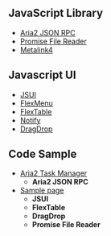 ## JavaScript Library
- [Aria2 JSON RPC](/readme/aria2.md)
- [Promise File Reader](/readme/filereader.md)
- [Metalink4](/readme/metalink4.md)

## Javascript UI
- [JSUI](/readme/jsui.md)
- [FlexMenu](/readme/menu.md)
- [FlexTable](/readme/table.md)
- [Notify](/readme/notify.md)
- [DragDrop](/readme/dragdrop.md)

## Code Sample
- [Aria2 Task Manager](//jc3213.github.io/jslib/manager/index.html)
    - **Aria2 JSON RPC**
- [Sample page](//jc3213.github.io/jslib/sample/sample.html)
    - **JSUI**
    - **FlexTable**
    - **DragDrop**
    - **Promise File Reader**
